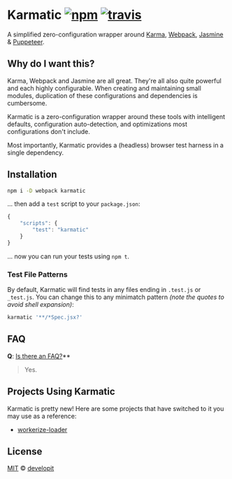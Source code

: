 # Karmatic [![npm](https://img.shields.io/npm/v/karmatic.svg)](https://npm.im/karmatic) [![travis](https://travis-ci.org/developit/karmatic.svg?branch=master)](https://travis-ci.org/developit/karmatic)

A simplified zero-configuration wrapper around [Karma], [Webpack], [Jasmine] & [Puppeteer].


## Why do I want this?

Karma, Webpack and Jasmine are all great. They're all also quite powerful and each highly configurable. When creating and maintaining small modules, duplication of these configurations and dependencies is cumbersome.

Karmatic is a zero-configuration wrapper around these tools with intelligent defaults, configuration auto-detection, and optimizations most configurations don't include.

Most importantly, Karmatic provides a (headless) browser test harness in a single dependency.


## Installation

```sh
npm i -D webpack karmatic
```

... then add a `test` script to your `package.json`:

```js
{
    "scripts": {
    	"test": "karmatic"
    }
}
```

... now you can run your tests using `npm t`.


### Test File Patterns

By default, Karmatic will find tests in any files ending in `.test.js` or `_test.js`.
You can change this to any minimatch pattern _(note the quotes to avoid shell expansion)_:

```sh
karmatic '**/*Spec.jsx?'
```


## FAQ

**Q**: [Is there an FAQ?](https://twitter.com/gauntface/status/956259291928776704)**

> Yes.


## Projects Using Karmatic

Karmatic is pretty new! Here are some projects that have switched to it you may use as a reference:

- [workerize-loader](https://github.com/developit/workerize-loader/commit/afaa20bbfbdec1d6a5523ec69ba2a2d5d495cfd6)


## License

[MIT](https://oss.ninja/mit/developit) © [developit](https://github.com/developit)


[Karma]: https://karma-runner.github.io
[Webpack]: https://webpack.js.org
[Jasmine]: https://jasmine.github.io
[Puppeteer]: https://github.com/GoogleChrome/puppeteer
